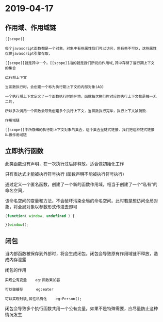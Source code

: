 # 2019-04-17

## 作用域、作用域链

`[[scope]]`

    每个javascript函数都是一个对象，对象中有些属性我们可以访问，但有些不可以，这些属性仅供javascript引擎存取，

    [[scope]]就是其中一个。[[scope]]指的就是我们所说的作用域,其中存储了运行期上下文的集合

`运行期上下文`

    当函数执行时，会创建一个称为执行期上下文的内部对象(AO)

    一个执行期上下文定义了一个函数执行时的环境，函数每次执行时对应的执行上下文都是独一无二的,

    所以多次调用一个函数会导致创建多个执行上下文，当函数执行完毕，执行上下文被销毁.

`作用域链`

    [[scope]]中所存储的执行期上下文对象的集合，这个集合呈链式链接，我们把这种链式链接叫做作用域链

## 立即执行函数

此类函数没有声明，在一次执行过后即释放。适合做初始化工作

只有表达式才能被执行符号执行 (函数声明不能被执行符号执行)

通过定义一个匿名函数，创建了一个新的函数作用域，相当于创建了一个“私有”的命名空间，

该命名空间的变量和方法，不会破坏污染全局的命名空间。此时若是想访问全局对象，将全局对象以参数形式传进去即可

```javascript
(function( window, undefined ) {

}(window));
```

## 闭包

当内部函数被保存到外部时，将会生成闭包。闭包会导致原有作用域链不释放，造成内存泄露

闭包的作用

    实现公有变量    eg:函数累加器

    可以做缓存      eg:eater

    可以实现封装,属性私有化    eg:Person();

闭包会导致多个执行函数共用一个公有变量，如果不是特殊需要，应尽量防止这种情况发生